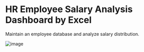 # HR Employee Salary Analysis Dashboard by Excel
Maintain an employee database and analyze salary distribution.

![image](https://github.com/user-attachments/assets/96360d0f-19f9-4d29-8674-25974c7b378b)

